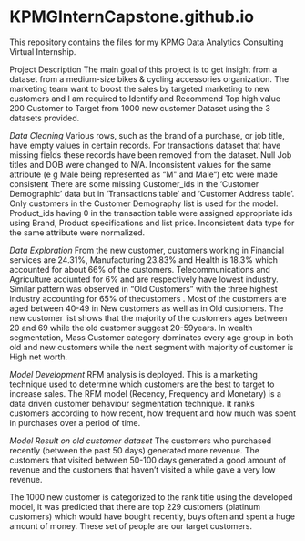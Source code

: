 # KPMGInternCapstone.github.io
This repository contains the files for my KPMG Data Analytics Consulting Virtual Internship.

Project Description
The main goal of this project is to get insight from a dataset from a medium-size bikes & cycling accessories organization. The marketing team want to boost the sales by targeted marketing to new customers and I am required to Identify and Recommend Top high value 200 Customer to Target from 1000 new customer Dataset using the 3 datasets provided.

*Data Cleaning*
Various rows, such as the brand of a purchase, or job title, have empty values in certain records.
For transactions dataset that have missing fields these records have been removed from the dataset.
Null Job titles and DOB were changed to N/A.
Inconsistent values for the same attribute (e g Male being represented as “M" and Male“) etc were made consistent
There are some missing Customer_ids in the ‘Customer Demographic’ data but in ‘Transactions table’ and ‘Customer Address table’. Only customers in the Customer Demography list is used for the model.
Product_ids having 0 in the transaction table were assigned appropriate ids using Brand, Product specifications and list price.
Inconsistent data type for the same attribute were normalized.

*Data Exploration*
From the new customer, customers working in Financial services are 24.31%, Manufacturing 23.83% and Health is 18.3% which accounted for about 66% of the customers. Telecommunications and Agriculture acciunted for 6% and are respectively have lowest industry.
Similar pattern was observed in “Old Customers” with the three highest industry accounting for 65% of thecustomers .
Most of the customers are aged between 40-49 in New customers as well as in Old customers.
The new customer list shows that the majority of the customers ages between 20 and 69 while the old customer suggest 20-59years.
In wealth segmentation, Mass Customer category dominates every age group in both old and new customers while the next segment with majority of customer is High net worth.

*Model Development*
RFM analysis is deployed. This is a marketing technique used to determine which customers are the best to target to increase sales. 
The RFM model (Recency, Frequency and Monetary) is a data driven customer behaviour segmentation technique. It ranks customers according to how recent, how frequent and how much was spent in purchases over a period of time.

 
*Model Result on old customer dataset*
The customers who purchased recently (between the past 50 days) generated more revenue. The customers that visited between 50-100 days generated a good amount of revenue and the customers that haven’t visited a while gave a very low revenue.

The 1000 new customer is categorized to the rank title using the developed model, it was predicted that there are top 229 customers (platinum customers) which would have bought recently, buys often and spent a huge amount of money. These set of people are our target customers.
